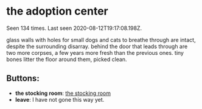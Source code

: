 # the adoption center

Seen 134 times. Last seen 2020-08-12T19:17:08.198Z.

glass walls with holes for small dogs and cats to breathe through are intact, despite the surrounding disarray. behind the door that leads through are two more corpses, a few years more fresh than the previous ones. tiny bones litter the floor around them, picked clean.

## Buttons:

- **the stocking room**: [the stocking room](the-stocking-room-tbnvf8.md)
- **leave**: I have not gone this way yet.